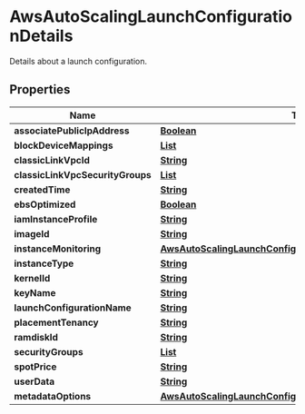 

# AwsAutoScalingLaunchConfigurationDetails

Details about a launch configuration.

## Properties

| Name | Type | Description | Notes |
|------------ | ------------- | ------------- | -------------|
|**associatePublicIpAddress** | [**Boolean**](Boolean.md) |  |  [optional] |
|**blockDeviceMappings** | [**List**](List.md) |  |  [optional] |
|**classicLinkVpcId** | [**String**](String.md) |  |  [optional] |
|**classicLinkVpcSecurityGroups** | [**List**](List.md) |  |  [optional] |
|**createdTime** | [**String**](String.md) |  |  [optional] |
|**ebsOptimized** | [**Boolean**](Boolean.md) |  |  [optional] |
|**iamInstanceProfile** | [**String**](String.md) |  |  [optional] |
|**imageId** | [**String**](String.md) |  |  [optional] |
|**instanceMonitoring** | [**AwsAutoScalingLaunchConfigurationDetailsInstanceMonitoring**](AwsAutoScalingLaunchConfigurationDetailsInstanceMonitoring.md) |  |  [optional] |
|**instanceType** | [**String**](String.md) |  |  [optional] |
|**kernelId** | [**String**](String.md) |  |  [optional] |
|**keyName** | [**String**](String.md) |  |  [optional] |
|**launchConfigurationName** | [**String**](String.md) |  |  [optional] |
|**placementTenancy** | [**String**](String.md) |  |  [optional] |
|**ramdiskId** | [**String**](String.md) |  |  [optional] |
|**securityGroups** | [**List**](List.md) |  |  [optional] |
|**spotPrice** | [**String**](String.md) |  |  [optional] |
|**userData** | [**String**](String.md) |  |  [optional] |
|**metadataOptions** | [**AwsAutoScalingLaunchConfigurationDetailsMetadataOptions**](AwsAutoScalingLaunchConfigurationDetailsMetadataOptions.md) |  |  [optional] |



